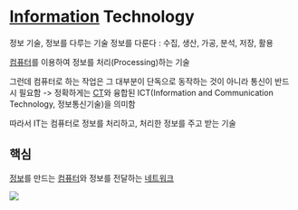 #  [Information](Information) Technology
정보 기술, 정보를 다루는 기술
정보를 다룬다 : 수집, 생산, 가공, 분석, 저장, 활용

[컴퓨터](Computer.md)를 이용하여 정보를 처리(Processing)하는 기술

그런데 컴퓨터로 하는 작업은 그 대부분이 단독으로 동작하는 것이 아니라 통신이 반드시 필요함 
-> 정확하게는 [CT](CT.md)와 융합된 ICT(Information and Communication Technology, 정보통신기술)을 의미함

따라서 IT는 컴퓨터로 정보를 처리하고, 처리한 정보를 주고 받는 기술

## 핵심
[정보](Information)를 만드는 [컴퓨터](Computer.md)와 정보를 전달하는 [네트워크](Network.md)

![](https://i.imgur.com/JT96rgc.png)